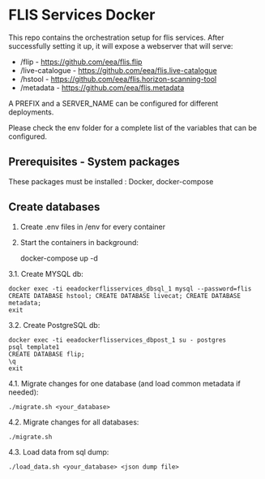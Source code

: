 FLIS Services Docker
=====================

This repo contains the orchestration setup for flis services. After successfully setting it up, it will expose a webserver that will serve:
* /flip - https://github.com/eea/flis.flip
* /live-catalogue - https://github.com/eea/flis.live-catalogue
* /hstool - https://github.com/eea/flis.horizon-scanning-tool
* /metadata - https://github.com/eea/flis.metadata

A PREFIX and a SERVER_NAME can be configured for different deployments.

Please check the env folder for a complete list of the variables that can be configured.

Prerequisites - System packages
-------------------------------

These packages must be installed : Docker, docker-compose


Create databases
--------------------


1. Create .env files in /env for every container


2. Start the containers in background:


    docker-compose up -d


3.1. Create MYSQL db:


    docker exec -ti eeadockerflisservices_dbsql_1 mysql --password=flis
    CREATE DATABASE hstool; CREATE DATABASE livecat; CREATE DATABASE metadata;
    exit


3.2. Create PostgreSQL db:


    docker exec -ti eeadockerflisservices_dbpost_1 su - postgres
    psql template1
    CREATE DATABASE flip;
    \q
    exit


4.1. Migrate changes for one database (and load common metadata if needed):


    ./migrate.sh <your_database>


4.2. Migrate changes for all databases:


    ./migrate.sh

4.3. Load data from sql dump:


    ./load_data.sh <your_database> <json dump file>
